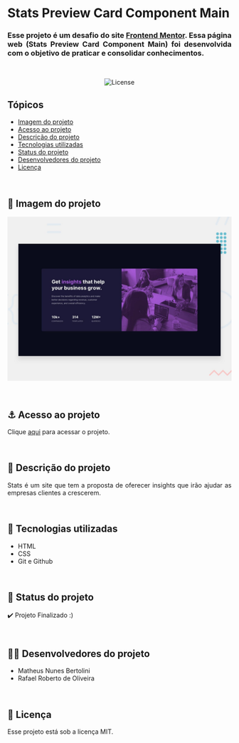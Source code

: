 # Stats Preview Card Component Main

<h3 align="justify">
    Esse projeto é um desafio do site <a href="https://www.frontendmentor.io/">Frontend Mentor</a>. Essa página web (Stats Preview Card Component Main) foi desenvolvida com o objetivo de praticar e consolidar conhecimentos.
</h3>

<br>

<p align="center">
    <img alt="License" src="https://img.shields.io/static/v1?label=license&message=MIT&color=49AA26&labelColor=000000">
</p>

## Tópicos
- [Imagem do projeto](#img)
- [Acesso ao projeto](#acesso)
- [Descrição do projeto](#desc)
- [Tecnologias utilizadas](#tec)
- [Status do projeto](#status)
- [Desenvolvedores do projeto](#devs)
- [Licença](#license)

<br>

<h2 id="img">🔭 Imagem do projeto</h2>
<p align="center">
    <img src=".github/preview.jpg" alt="interface Stats Preview Card">
</p>

<br>

<h2 id="acesso">⚓ Acesso ao projeto</h2>

Clique [aqui](https://fel1324.github.io/Stats-Preview-Card-Component/) para acessar o projeto.

<br>

<h2 id="desc">📖 Descrição do projeto</h2>

<p align="justify">
    Stats é um site que tem a proposta de oferecer insights que irão ajudar as empresas clientes a crescerem.
</p>

<br>

<h2 id="tec">🚀 Tecnologias utilizadas</h2>

* HTML
* CSS
* Git e Github

<br>

<h2 id="status">🚧 Status do projeto</h2>

✔️ Projeto Finalizado :)

<br>

<h2 id="devs">👨‍💻 Desenvolvedores do projeto</h2>

* Matheus Nunes Bertolini
* Rafael Roberto de Oliveira

<br>

<h2 id="license">📝 Licença</h2>

Esse projeto está sob a licença MIT. 
